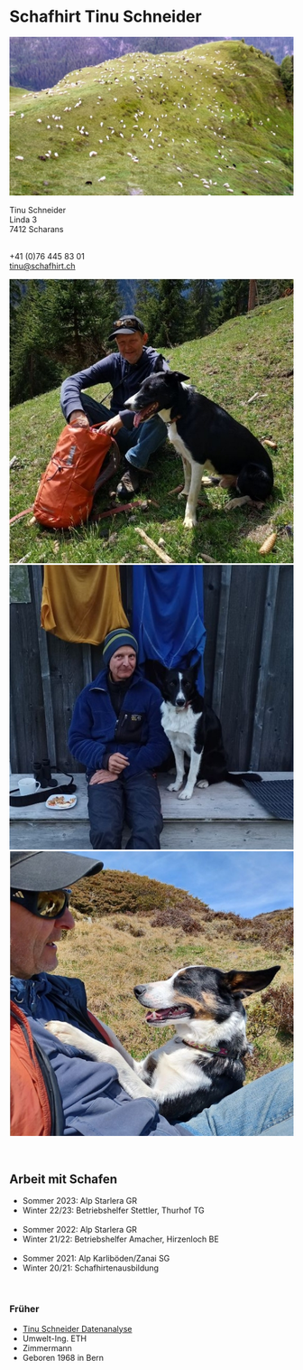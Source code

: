 
# Schafhirt Tinu Schneider

![sheep](./docs/assets/sheep.jpg)

Tinu Schneider <br>
Linda 3 <br>
7412 Scharans <br><br>
    
+41 (0)76 445 83 01   <br>
<a href="mailto:tinu@schafhirt.ch">tinu@schafhirt.ch</a> <br>
  
<img src="./docs/assets/tinu_I.jpg" alt="tinu 1"   max-width="250px"> <br> 
<img src="./docs/assets/tinu_II.jpg" alt="tinu 2"  max-width="250px"> <br>
<img src="./docs/assets/tinu_III.jpg" alt="tinu 3" max-width="250px">

<br>

## Arbeit mit Schafen

- Sommer 2023: Alp Starlera GR
- Winter 22/23: Betriebshelfer Stettler, Thurhof TG <br> <br>
- Sommer 2022: Alp Starlera GR
- Winter 21/22: Betriebshelfer Amacher, Hirzenloch BE <br> <br>
- Sommer 2021: Alp Karliböden/Zanai SG
- Winter 20/21: Schafhirtenausbildung

<br>

### Früher
- <a href="https://tinuschneider.ch" target="_blank">Tinu Schneider Datenanalyse</a>
- Umwelt-Ing. ETH
- Zimmermann
- Geboren 1968 in Bern
